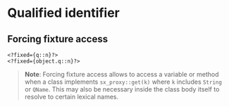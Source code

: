 # Qualified identifier

## Forcing fixture access

```
<?fixed={q::n}?>
<?fixed={object.q::n}?>
```

> **Note**: Forcing fixture access allows to access a variable or method when a class implements `sx_proxy::get(k)` where `k` includes `String` or `QName`. This may also be necessary inside the class body itself to resolve to certain lexical names.
